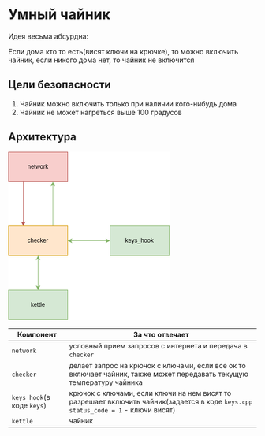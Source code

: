 # Умный чайник

Идея весьма абсурдна:

Если дома кто то есть(висят ключи на крючке), то можно включить чайник, если никого дома нет, то чайник не включится

## Цели безопасности

1. Чайник можно включить только при наличии кого-нибудь дома
2. Чайник не может нагреться выше 100 градусов

## Архитектура

![arch](imgs/smart_home1.drawio.png)

|Компонент|За что отвечает|
|-----|-----|
|`network`|условный прием запросов с интернета и передача в `checker`|
|`checker`|делает запрос на крючок с ключами, если все ок то включает чайник, также может передавать текущую температуру чайника|
|`keys_hook`(в коде `keys`)|крючок с ключами, если ключи на нем висят то разрешает включить чайник(задается в коде `keys.cpp` `status_code = 1` - ключи висят)|
|`kettle`| чайник|
